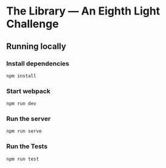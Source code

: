 # The Library — An Eighth Light Challenge

## Running locally

### Install dependencies

`npm install`

### Start webpack 

`npm run dev` 

### Run the server

`npm run serve`

### Run the Tests

`npm run test`

